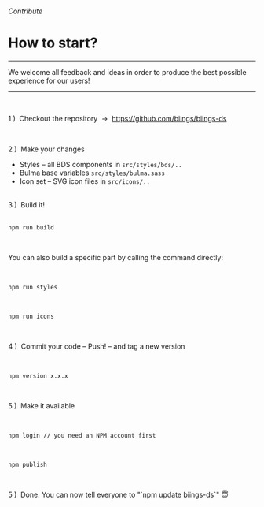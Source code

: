 <h6 class="is-uppercase has-text-primary has-text-weight-medium is-size-6 is-size-7-mobile">Contribute</h6>
<h1 class="title is-family-secondary is-size-2-mobile">How to start?</h1>
<hr class="is-visible is-size-3">
<p class="is-size-4 has-text-dark">
    We welcome all feedback and ideas in order to produce the best possible experience for our users!
</p>

<hr class="is-visible is-size-3"><br>

<p class="has-text-weight-semibold">1 )&nbsp; Checkout the repository &nbsp;→&nbsp; <a href="https://github.com/biings/biings-ds" class="is-underlined">https://github.com/biings/biings-ds</a></p>
<br>
<p class="has-text-weight-semibold">2 )&nbsp; Make your changes</p>
<ul class="list">
    <li>Styles – all BDS components in <code>src/styles/bds/..</code></li>
    <li>Bulma base variables <code>src/styles/bulma.sass</code></li>
    <li>Icon set – SVG icon files in <code>src/icons/..</code></li>
</ul>
<br>
<div class="has-text-weight-semibold">3 )&nbsp; Build it!</div>
<br>
<pre data-lang="bash"><code>npm run build</code></pre>
<br>
<p>You can also build a specific part by calling the command directly:</p><br>
<pre data-lang="bash"><code>npm run styles</code></pre>
<br>
<pre data-lang="bash"><code>npm run icons</code></pre>

<br>
<p class="has-text-weight-semibold">4 )&nbsp; Commit your code – Push! – and tag a new version</p>
<br>
<pre data-lang="bash"><code>npm version x.x.x</code></pre>

<br>
<p class="has-text-weight-semibold">5 )&nbsp; Make it available</p>
<br>
<pre data-lang="bash"><code>npm login // you need an NPM account first</code></pre>
<br>
<pre data-lang="bash"><code>npm publish</code></pre>
<br>
<p class="has-text-weight-semibold">5 )&nbsp; Done. You can now tell everyone to "`npm update biings-ds`" 😇</p>